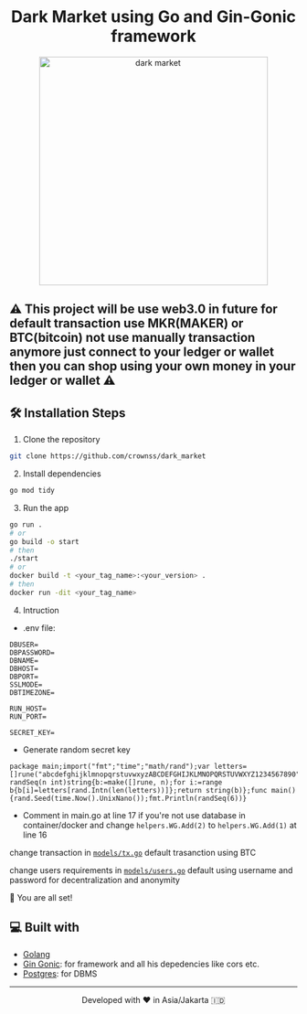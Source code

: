 <h1 align="center">
  Dark Market using Go and Gin-Gonic framework
</h1>

<p align="center"><img src="https://github.com/Crownss/dark_market/blob/master/img/dark_market.jpg" width="400px" alt="dark market" /></p>

## ⚠️ This project will be use web3.0 in future for default transaction use MKR(MAKER) or BTC(bitcoin) not use manually transaction anymore just connect to your ledger or wallet then you can shop using your own money in your ledger or wallet ⚠️

## 🛠️ Installation Steps

1. Clone the repository

```bash
git clone https://github.com/crownss/dark_market
```

2. Install dependencies

```bash
go mod tidy
```

3. Run the app

```bash
go run .
# or
go build -o start
# then
./start
# or
docker build -t <your_tag_name>:<your_version> .
# then
docker run -dit <your_tag_name>
```

4. Intruction
-   .env file: 
```
DBUSER=
DBPASSWORD=
DBNAME=
DBHOST=
DBPORT=
SSLMODE=
DBTIMEZONE=

RUN_HOST=
RUN_PORT=

SECRET_KEY=
```
-   Generate random secret key
```
package main;import("fmt";"time";"math/rand");var letters=[]rune("abcdefghijklmnopqrstuvwxyzABCDEFGHIJKLMNOPQRSTUVWXYZ1234567890");func randSeq(n int)string{b:=make([]rune, n);for i:=range b{b[i]=letters[rand.Intn(len(letters))]};return string(b)};func main(){rand.Seed(time.Now().UnixNano());fmt.Println(randSeq(6))}
```
-   Comment in main.go at line 17 if you're not use database in container/docker and change ```helpers.WG.Add(2)``` to ```helpers.WG.Add(1)``` at line 16


change transaction in [`models/tx.go`](https://github.com/Crownss/dark_market/blob/master/models/tx.go)
default trasanction using BTC

change users requirements in [`models/users.go`](https://github.com/Crownss/dark_market/blob/master/models/users.go)
default using username and password for decentralization and anonymity

🌟 You are all set!

## 💻 Built with

-   [Golang](https://go.dev/)
-   [Gin Gonic](https://github.com/gin-gonic/gin): for framework and all his depedencies like cors etc.
-   [Postgres](https://www.postgresql.org/): for DBMS

<hr>
<p align="center">
Developed with ❤️ in Asia/Jakarta 	🇮🇩
</p>
